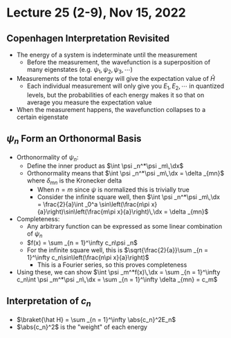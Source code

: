 # Lecture 25 (2-9), Nov 15, 2022

## Copenhagen Interpretation Revisited

* The energy of a system is indeterminate until the measurement
	* Before the measurement, the wavefunction is a superposition of many eigenstates (e.g. $\psi _1, \psi _2, \psi _3, \cdots$)
* Measurements of the total energy will give the expectation value of $\hat H$
	* Each individual measurement will only give you $E_1, E_2, \cdots$ in quantized levels, but the probabilities of each energy makes it so that on average you measure the expectation value
* When the measurement happens, the wavefunction collapses to a certain eigenstate

## $\psi _n$ Form an Orthonormal Basis

* Orthonormality of $\psi _n$:
	* Define the inner product as $\int \psi _n^*\psi _m\,\dx$
	* Orthonormality means that $\int \psi _n^*\psi _m\,\dx = \delta _{mn}$ where $\delta _{mn}$ is the Kronecker delta
		* When $n = m$ since $\psi$ is normalized this is trivially true
		* Consider the infinite square well, then $\int \psi _n^*\psi _m\,\dx = \frac{2}{a}\int _0^a \sin\left(\frac{n\pi x}{a}\right)\sin\left(\frac{m\pi x}{a}\right)\,\dx = \delta _{mn}$
* Completeness:
	* Any arbitrary function can be expressed as some linear combination of $\psi _n$
	* $f(x) = \sum _{n = 1}^\infty c_n\psi _n$
	* For the infinite square well, this is $\sqrt{\frac{2}{a}}\sum _{n = 1}^\infty c_n\sin\left(\frac{n\pi x}{a}\right)$
		* This is a Fourier series, so this proves completeness
* Using these, we can show $\int \psi _m^*f(x)\,\dx = \sum _{n = 1}^\infty c_n\int \psi _m^*\psi _n\,\dx = \sum _{n = 1}^\infty \delta _{mn} = c_m$

## Interpretation of $c_n$

* $\braket{\hat H} = \sum _{n = 1}^\infty \abs{c_n}^2E_n$
* $\abs{c_n}^2$ is the "weight" of each energy

